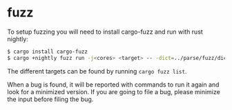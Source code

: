 # fuzz

To setup fuzzing you will need to install cargo-fuzz and run with rust nightly:

```sh
$ cargo install cargo-fuzz
$ cargo +nightly fuzz run -j<cores> <target> -- -dict=../parse/fuzz/dict.txt
```

The different targets can be found by running `cargo fuzz list`.

When a bug is found, it will be reported with commands to run it again and look for a minimized version.
If you are going to file a bug, please minimize the input before filing the bug.

